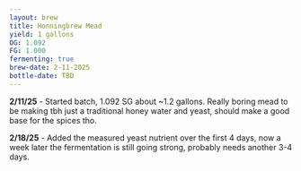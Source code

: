 ```yaml
---
layout: brew
title: Honningbrew Mead
yield: 1 gallons
OG: 1.092
FG: 1.000
fermenting: true
brew-date: 2-11-2025
bottle-date: TBD
---
```


**2/11/25** - Started batch, 1.092 SG about ~1.2 gallons. Really boring mead to be making tbh just a traditional honey water and yeast, should make a good base for the spices tho.

**2/18/25** - Added the measured yeast nutrient over the first 4 days, now a week later the fermentation is still going strong, probably needs another 3-4 days.
